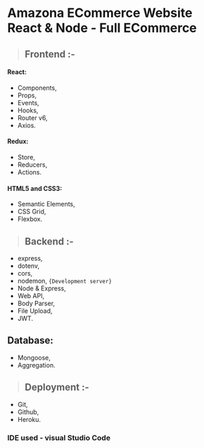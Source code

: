 # Amazona ECommerce Website React & Node - Full ECommerce

> ## Frontend :-

#### React: 

- Components, 
- Props, 
- Events, 
- Hooks, 
- Router v6, 
- Axios.
#### Redux: 
- Store, 
- Reducers, 
- Actions.

#### HTML5 and CSS3:
- Semantic Elements, 
- CSS Grid, 
- Flexbox.

> ## Backend  :-
- express, 
- dotenv,
- cors,
- nodemon, ```{Development server}```
- Node & Express, 
- Web API, 
- Body Parser, 
- File Upload, 
- JWT.
## Database:
- Mongoose, 
- Aggregation.

> ## Deployment :-

- Git, 
- Github,
- Heroku.

### IDE used - visual Studio Code